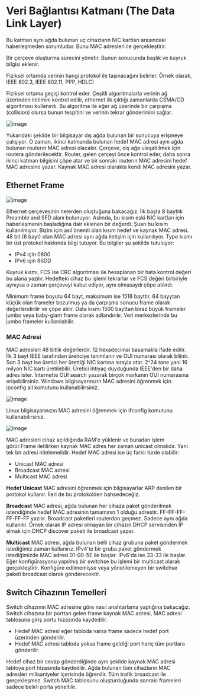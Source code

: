 # Veri Bağlantısı Katmanı (The Data Link Layer)

Bu katman aynı ağda bulunan uç cihazların NIC kartları arasındaki haberleşmeden sorumludur. Bunu MAC adresleri ile gerçekleştirir. 

Bir çerçeve oluşturma sürecini yönetir. Bunun sonucunda başlık ve kuyruk bilgisi eklenir.

Fiziksel ortamda verinin hangi protokol ile taşınacağını belirler. Örnek olarak, IEEE 802.3, IEEE 802.11, PPP, HDLC)

Fiziksel ortama geçişi kontrol eder. Çeşitli algoritmalarla verinin ağ üzerinden iletimini kontrol edilir, ethernet ilk çıktığı zamanlarda CSMA/CD algoritması kullanırdı. Bu algoritma
ile eğer ağ üzerinde bir çarpışma (collision) olursa bunun tespitini ve verinin tekrar gönderimini sağlar.

![image](https://user-images.githubusercontent.com/70758694/154075464-fca69a80-f7ac-4a6f-a3ed-9a2c630f657d.png)

Yukarıdaki şekilde bir bilgisayar dış ağda bulunan bir sunucuya erişmeye çalışıyor. O zaman, ikinci katmanda bulunan hedef MAC adresi aynı ağda bulunan routerın MAC adresi olacakır.
Çerçeve, dış ağa ulaşabilmek için routera gönderilecektir. Router, gelen çerçeyi önce kontrol eder, daha sonra ikinci katman bilgisini çöpe atar ve bir sonraki routerın MAC adresini 
hedef MAC adresine yazar. Kaynak MAC adresi olarakta kendi MAC adresini yazar. 

## Ethernet Frame
![image](https://user-images.githubusercontent.com/70758694/154082956-160e7168-5ddf-49d8-881c-d40a8df485ce.png)

Ethernet çerçevesinin nelerden oluştuğuna bakacağız. İlk başta 8 baytlık Preamble and SFD alanı bulunuyor. Aslında, bu kısım eski NIC kartları için haberleşmenin başladığına dair
eklenen bir değerdi. Şuan bu kısım kullanılmıyor. Bizim için asıl önemli olan kısım hedef ve kaynak MAC adresi. 48 bit (6 bayt) olan MAC adresi aynı ağda iletişim için kullanılıyor. 
Type kısmı bir üst protokol hakkında bilgi tutuyor. Bu bilgiler şu şekilde tutuluyor:

- IPv4 için 0800
- IPv6 için 86DD

Kuyruk kısmı, FCS ise CRC algoritması ile hesaplanan bir hata kontrol değeri bu alana yazılır. Hedefteki cihaz bu işlemi tekrarlar ve FCS değeri birbiriyle aynıysa o zaman çerçeveyi
kabul ediyor, aynı olmasaydı çöpe atılırdı.

Minimum frame boyutu 64 bayt, maksimum ise 1518 bayttır. 64 bayytan küçük olan frameler bozulmuş ya da çarpışma sonucu frame olarak değerlendirilir ve çöpe atılır. Data kısmı 1500 bayttan
biraz büyük frameler jumbo veya baby-giant frame olarak adlandırılır. Veri merkezlerinde bu jumbo frameler kullanılabilir. 

### MAC Adresi

MAC adresleri 48 bitlik değerlerdir. 12 hexadecimal basamakla ifade edilir. İlk 3 bayt IEEE tarafından üreticiye tanımlanır ve OUI numarası olarak bilinir. Son 3 bayt ise 
üretici her ürettiği NIC kartına sırayla atar. 2^24 tane yani 16 milyon NIC kartı üretilebilir. Üretici ihtiyaç duyduğunda IEEE'den bir daha adres ister. İnternette OUI search yazarak
birçok markanın OUI numarasına erişebilirsiniz. Windows bilgisayarınızın MAC adresini öğrenmek için ipconfig all komutunu kullanabilirsiniz.

![image](https://user-images.githubusercontent.com/70758694/154090518-6c55b175-6de2-41e5-9b83-cfe90cc281d1.png)

Linux bilgisayarınızın MAC adresini öğrenmek için ifconfig komutunu kullanabilirsiniz.

![image](https://user-images.githubusercontent.com/70758694/154090984-39a9509d-36f0-4ed8-a0ca-f5c4bc4e3bde.png)

MAC adresleri cihaz açıldığında RAM'e yüklenir ve buradan işlem görür.Frame iletilirken kaynak MAC adres her zaman unicast olmalıdır. Yani tek bir adresi nitelemelidir. 
Hedef MAC adresi ise üç farklı türde olabilir:

- Unicast MAC adresi
- Broadcast MAC adresi
- Multicast MAC adresi

**Hedef Unicast** MAC adresini öğrenmek için bilgisayarlar ARP denilen bir protokol kullanır. İleri de bu protokolden bahsedeceğiz.

**Broadcast** MAC adresi, ağda bulunan her cihaza paket gönderilmek istendiğinde hedef MAC adresinin tamamının 1 olduğu adrestir. FF-FF-FF-FF-FF-FF yazılır. Broadcast paketleri routerdan geçmez.
Sadece aynı ağda kullanılır. Örnek olarak IP adresi olmayan bir cihazın DHCP servisinden IP almak için DHCP discover paketi ile broadcast yapar.

**Multicast** MAC adresi, ağda bulunan belli cihaz grubuna paket göndermek istediğimiz zaman kullanırız. IPv4'te bir gruba paket göndermek istediğimizde MAC adresi 01-00-5E ile başlar.
IPv6'da ise 33-33 ile başlar. Eğer konfigürasyonu yapılmış bir switchse bu işlemi bir multicast olarak gerçekleştirir. Konfigüre edilmemişse veya yönetilemeyen bir switchse paketi broadcast
olarak gönderecektir.

## Switch Cihazının Temelleri
Switch cihazının MAC adresine göre nasıl anahtarlama yaptığına bakacağız. Switch cihazına bir porttan gelen frame kaynak MAC adresi, MAC adresi tablosuna giriş portu hizasında kaydedilir. 

- Hedef MAC adresi eğer tabloda varsa frame sadece hedef port üzerinden gönderilir. 
- Hedef MAC adresi tabloda yoksa frame geldiği port hariç tüm portlara gönderilir.

Hedef cihaz bir cevap gönderdiğinde aynı şekilde kaynak MAC adresi tabloya port hizasında kaydedilir. Ağda bulunan tüm cihazların MAC adresleri milisaniyeler içerisinde öğrenilir. Tüm trafik broadcast ile gerçekleşmez. Switch MAC tablosunu oluşturduğunda sonraki frameleri sadece belirli porta yöneltilir.








